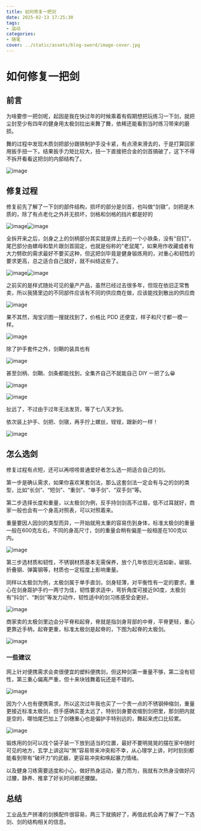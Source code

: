 ```yaml
---
title: 如何修复一把剑
date: 2025-02-13 17:25:30
tags:
- 运动
categories:
- 随笔
cover: ../static/assets/blog-sword/image-cover.jpg
---
```



# 如何修复一把剑

## 前言

为啥要俢一把剑呢，起因是我在快过年的时候乘着有假期想把玩练习一下剑，就把尘封至少有四年的健身用太极剑拉出来舞了舞，依稀还能看到当时练习带来的磨损。

舞的过程中发现木质剑把部分跟铁制护手没卡紧，有点滑来滑去的，于是打算回家用扳手扭一下。结果扳手力矩比较大，扭一下直接把合金的剑首搞破了，这下不得不拆开看看这把剑的内部结构了。

​​![image](../static/assets/blog-sword/image-20250213160744-0xc1ufn.png)​

## 修复过程

修复前先了解了一下剑的部件结构，损坏的部分是剑首，也叫做“剑镦”，剑把是木质的，除了有点老化之外并无损坏，剑格和剑格的挡片都是好的

​![image](../static/assets/blog-sword/image-20250213160032-usis1ks.png)​![image](../static/assets/blog-sword/image-20250213160640-s8o0q3b.png)​

全拆开来之后，剑身之上的剑柄部分其实就是焊上去的一个小铁条，没有“目钉”，尾巴部分由螺母和垫片跟剑首固定，也就是俗称的“老鼠尾”，如果用作收藏或者有大力劈砍的需求最好不要买这种，但这把剑毕竟是健身锻炼用的，对重心和韧性的要求更高，总之适合自己就好，就不纠结这些了。

​![image](../static/assets/blog-sword/image-20250213163527-ibw02vi.png)​![image](../static/assets/blog-sword/image-20250213161717-ucjkwgs.png)​​​​

之前买的是样式随处可见的量产产品，虽然已经过去很多年，但现在依旧正常售卖，所以我猜里边的不同部件应该有不同的供应商在做，应该能找到散出的供应商

​![image](../static/assets/blog-sword/image-20250213162124-pnnzw64.png)​

果不其然，淘宝识图一搜就找到了，价格比 PDD 还便宜，样子和尺寸都一模一样。

​![image](../static/assets/blog-sword/image-20250213162434-7lihm4y.png)​

除了护手套件之外，剑鞘的装具也有

​![image](../static/assets/blog-sword/image-20250213162617-oiye66k.png)​

甚至剑柄、剑鞘、剑条都能找到，全集齐自己不就能自己 DIY 一把了么😁

​![image](../static/assets/blog-sword/image-20250213162856-lfz89wi.png)​

​![image](../static/assets/blog-sword/image-20250213163116-levmxiv.png)​

扯远了，不过由于过年无法发货，等了七八天才到。

依次装上护手、剑把、剑镦，再手拧上螺丝，锃锃，跟新的一样！

​![image](../static/assets/blog-sword/image-20250213163635-odyv2ko.png)​

## 怎么选剑

修复过程有点短，还可以再唠唠普通爱好者怎么选一把适合自己的剑。

第一步是确认需求，如果你喜欢某套剑法，那么这套剑法一定会有与之的剑的类型，比如“长剑”、“短剑”、“重剑”、“单手剑”、“双手剑”等。

第二步选择长度和重量，以太极剑为例，反手持剑剑高不过眉，低不过耳就好，商家一般也会有一个身高对照表，可以对照着来。

重量要因人因剑的类型而异，一开始就用太重的容易伤到身体，标准太极剑的重量一般在600克左右，不同的身高尺寸，剑的重量会稍有偏差一般相差在100克以内。

​![image](../static/assets/blog-sword/image-20250213164708-rf69xbj.png)​

第三步选材质和韧性，不锈钢材质基本无需保养，放个几年依旧光洁如新，碳钢、折叠钢、弹簧钢等，材质也一定程度上影响重量。

同样以太极剑为例，太极剑属于单手直剑，剑身轻薄，对平衡性有一定的要求，重心在剑身距护手约一两寸为佳，韧性要求适中，弯折角度可接近90度，太极剑有“抖剑”、“刺剑”等发力动作，韧性适中的剑习练感受会更好。

​![image](../static/assets/blog-sword/image-20250213165705-pnttdt2.png)​

商家卖的太极剑里边会分平脊和起脊，脊就是指剑身背部的中脊，平脊更轻，重心更靠近手柄，起脊更重，标准太极剑是起脊的，下图为起脊的太极剑。

​![image](../static/assets/blog-sword/image-20250213165611-qemyfro.png)​

### 一些建议

网上针对便携需求会卖很便宜的塑料便携剑，但这种剑第一重量不够，第二没有韧性，第三重心偏离严重，但十来块钱舞着玩还是不错的。

​![image](../static/assets/blog-sword/image-20250213170557-efkn48z.png)​

因为个人也有便携需求，所以这次过年我也买了一个贵一点的不锈钢伸缩剑，重量更接近标准太极剑，但手感确实差太远了，特别剑身要收缩到剑把里，那剑把内就是空的，哪怕尾巴加上了剑穗重心也是偏护手特别远的，舞起来虎口比较累。

​![image](../static/assets/blog-sword/image-20250213171155-j6qxx4f.png)​

锻炼用的剑可以找个袋子装一下放到适当的位置，最好不要明晃晃的摆在家中随时可见的地方，玄学上讲这叫“煞”容易带来冲突和不幸，从心理学上讲，时时刻刻都能看到带有“破坏力”的武器，更容易冲突和唤起暴力情绪。

以及健身习练需要适度和小心，做好热身运动，量力而为，我就有次热身没做好闪过腰，静养、推拿了好长时间都还腰酸。

## 总结

工业品生产拼凑的剑换配件很容易，两三下就搞好了，再借此机会再了解了一下选剑、剑的结构相关的信息。

‍
